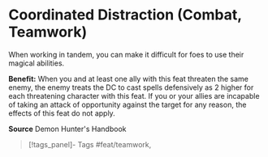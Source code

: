 ﻿---
cssclass: [feats]

---
# Coordinated Distraction (Combat, Teamwork)

When working in tandem, you can make it difficult for foes to use their magical abilities.

**Benefit:** When you and at least one ally with this feat threaten the same enemy, the enemy treats the DC to cast spells defensively as 2 higher for each threatening character with this feat. If you or your allies are incapable of taking an attack of opportunity against the target for any reason, the effects of this feat do not apply.

**Source** Demon Hunter's Handbook
>[!tags_panel]- Tags
> #feat/teamwork, 